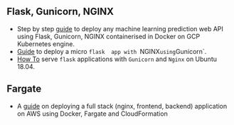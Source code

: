 


## Flask, Gunicorn, NGINX
* Step by step [guide](https://github.com/raviranjan0309/Flask-NGINX-Gunicorn-Docker-Kubernetes) to deploy any machine learning prediction web API using Flask, Gunicorn, NGINX containerised in Docker on GCP Kubernetes engine.
* [Guide](https://medium.com/faun/deploy-flask-app-with-nginx-using-gunicorn-7fda4f50066a) to deploy a micro `flask  app with `NGINX` using `Gunicorn`.
* [How To](https://www.digitalocean.com/community/tutorials/how-to-serve-flask-applications-with-gunicorn-and-nginx-on-ubuntu-18-04) serve `flask` applications with `Gunicorn` and `Nginx` on Ubuntu 18.04.

## Fargate

* A [guide](https://hackernoon.com/microservices-on-fargate-part1-f26a318827a8) on deploying a full stack (nginx, frontend, backend) application on AWS using Docker, Fargate and CloudFormation
